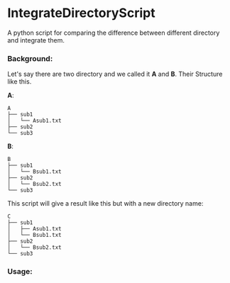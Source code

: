 # IntegrateDirectoryScript
A python script for comparing the difference between different directory and integrate them.

### Background:

Let's say there are two directory and we called it **A** and **B**. Their Structure like this.

**A**:

```
A
├── sub1
│   └── Asub1.txt
├── sub2
└── sub3
```
**B**:
```
B
├── sub1
│   └── Bsub1.txt
├── sub2
│   └── Bsub2.txt
└── sub3
```

This script will give a result like this but with a new directory name:

```
C
├── sub1
│   ├── Asub1.txt
│   └── Bsub1.txt
├── sub2
│   └── Bsub2.txt
└── sub3
```


### Usage:

